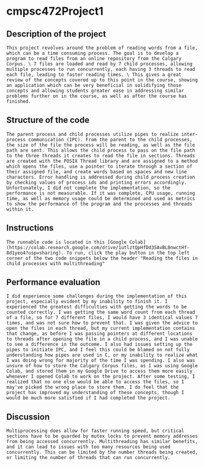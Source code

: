 # cmpsc472Project1

## Description of the project

    This project revolves around the problem of reading words from a file, which can be a time consuming process. The goal is to develop a program to read files from an online repository from the Calgary Corpus. \ 7 files are loaded and read by 7 child processes, allowing multiple processes to run concurrently, each having 3 threads to read each file, leading to faster reading times. \ This gives a great review of the concepts covered up to this point in the course, showing an application which can be very beneficial in solidifying those concepts and allowing students greater ease in addressing similar problems further on in the course, as well as after the course has finished. 

## Structure of the code

    The parent process and child processes utilize pipes to realize inter-process communication (IPC). From the parent to the child processes, the size of the file the process will be reading, as well as the file path are sent. This allows the child process to pass on the file path to the three threads it creates to read the file in sections. Threads are created with the POSIX Thread library and are assigned to a method which opens the files, use a pointer to iterate through a section of their assigned file, and create words based on spaces and new line characters. Error handling is addressed during child process creation by checking values of process ids and printing errors accordingly. Unfortunately, I did not complete the implementation, so the performance is not measurable. If it was complete, CPU usage, running time, as well as memory usage could be determined and used as metrics to show the performance of the program and the processes and threads within it. 

## Instructions

    The runnable code is located in this [Google Colab](https://colab.research.google.com/drive/1utlztQpHfDd3SAvBL0nwctHf-8d1yeo4?usp=sharing). To run, click the play button in the top left corner of the two code snippets below the header "Reading the files in child processes with multithreading"

## Performance evaluation

    I did experience some challenges during the implementation of this project, especially evident by my inability to finish it. I experienced the greatest difficulties with getting the words to be counted correctly. I was getting the same word count from each thread of a file, so for 7 different files, I would have 3 identical values 7 times, and was not sure how to prevent that. I was given the advice to open the files in each thread, but my current implementation contains that change, as before I was passing pointers at different locations to threads after opening the file in a child process, and I was unable to see a difference in the outcome. I also had issues setting up the pipes to initiate IPC, and I feel this could be blamed on not fully understanding how pipes are used in C, or my inability to realize what I was doing wrong for majority of the time I was spending. I also was unsure of how to store the Calgary Corpus files, as I was using Google Colab, and stored them in my Google Drive to access them more easily whenever I opened Colab to work on the project. After some testing, I realized that no one else would be able to access the files, so I may've picked the wrong place to store them. I do feel that the project has improved my understanding of these concepts, though I would be much more satisfied if I had completed the project. 

## Discussion

    Multiprocessing does allow for faster running speed, but critical sections have to be guarded by mutex locks to prevent memory addresses from being accessed concurrently. Multithreading has similar benefits, and it can lead to issues with too many resources being used concurrently. This can be limited by the number threads being created, or limiting the number of threads that can run concurrently. 
